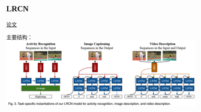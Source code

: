 ## <font face="楷体">LRCN</font>
[论文](https://arxiv.org/pdf/1411.4389.pdf)  

主要结构：  
![](https://github.com/Huntersxsx/Action-Recognition-Learning/blob/master/images/LRCN.jpg)


